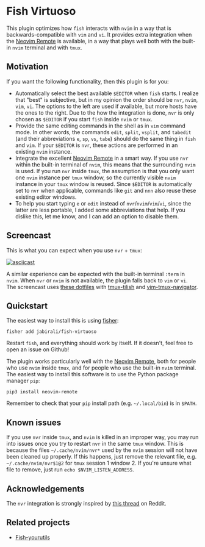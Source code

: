 # Fish Virtuoso

This plugin optimizes how `fish` interacts with `nvim` in a way that 
is backwards-compatible with `vim` and `vi`. It provides extra integration
when the [Neovim Remote][1] is available, in a way that plays well both
with the built-in `nvim` terminal and with `tmux`.

## Motivation

If you want the following functionality, then this plugin is for you:

- Automatically select the best available `$EDITOR` when `fish` starts.
  I realize that "best" is subjective, but in my opinion the order
  should be `nvr`, `nvim`, `vim`, `vi`. The options to the left are used 
  if available, but more hosts have the ones to the right. Due to the how
  the integration is done, `nvr` is only chosen as `$EDITOR` if you start
  `fish` inside `nvim` or `tmux`.  
- Provide the same editing commands in the shell as in `vim` command mode.
  In other words, the commands `edit`, `split`, `vsplit`, and `tabedit`
  (and their abbreviations `e`, `sp`, `vs`, `tabe`) should do the same 
  thing in `fish` and `vim`. If your `$EDITOR` is `nvr`, these actions
  are performed in an existing `nvim` instance.
- Integrate the excellent [Neovim Remote][1] in a smart way. If you use
  `nvr` within the built-in terminal of `nvim`, this means that the 
  surrounding `nvim` is used. If you run `nvr` inside `tmux`, the
  assumption is that you only want one `nvim` instance per `tmux` window,
  so the currently visible `nvim` instance in your `tmux` window is reused.
  Since `$EDITOR` is automatically set to `nvr` when applicable, commands
  like `git` and `nnn` also reuse these existing editor windows.
- To help you start typing `e` or `edit` instead of `nvr`/`nvim`/`vim`/`vi`,
  since the latter are less portable, I added some abbreviations that help. 
  If you dislike this, let me know, and I can add an option to disable them.

[1]: https://github.com/mhinz/neovim-remote

## Screencast

This is what you can expect when you use `nvr` + `tmux`:

[![asciicast](https://asciinema.org/a/325199.svg)](https://asciinema.org/a/325199)

A similar experience can be expected with the built-in terminal `:term` in `nvim`.
When `nvr` or `nvim` is not available, the plugin falls back to `vim` or `vi`. The
screencast uses [these dotfiles][2] with [tmux-tilish][3] and [vim-tmux-navigator][4].

[2]: https://gitlab.com/jabiro/dotfiles
[3]: https://github.com/jabirali/tmux-tilish
[4]: https://github.com/christoomey/vim-tmux-navigator

## Quickstart

The easiest way to install this is using [fisher][5]:

	fisher add jabirali/fish-virtuoso

Restart `fish`, and everything should work by itself. 
If it doesn't, feel free to open an issue on Github!

The plugin works particularly well with the [Neovim Remote][1], both for people 
who use `nvim` inside `tmux`, and for people who use the built-in `nvim` terminal.
The easiest way to install this software is to use the Python package manager `pip`:

    pip3 install neovim-remote

Remember to check that your `pip` install path (e.g. `~/.local/bin`) is in `$PATH`.

[5]: https://github.com/jorgebucaran/fisher

## Known issues

If you use `nvr` inside `tmux`, and `nvim` is killed in an improper way, you
may run into issues once you try to restart `nvr` in the same `tmux` window.
This is because the files `~/.cache/nvim/nvr*` used by the `nvim` session
will not have been cleaned up properly. If this happens, just remove the
relevant file, e.g. `~/.cache/nvim/nvr$1@2` for `tmux` session 1 window 2.
If you're unsure what file to remove, just run `echo $NVIM_LISTEN_ADDRESS`.

## Acknowledgements 

The `nvr` integration is strongly inspired by [this thread][6] on Reddit.

[6]: https://www.reddit.com/r/neovim/comments/aex45u/integrating_nvr_and_tmux_to_use_a_single_tmux_per/

## Related projects

- [Fish-yourutils](https://github.com/jabirali/fish-yourutils)
